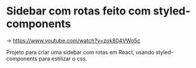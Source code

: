 # Sidebar com rotas feito com styled-components

-> https://www.youtube.com/watch?v=zok804VWo5c

Projeto para criar uma sidebar com rotas em React, usando styled-components para estilizar o css.
